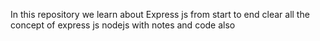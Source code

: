 In this repository we learn about Express js from start to end
clear all the concept of express js nodejs 
with notes and code also
